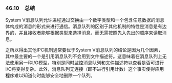 ### 46.10　总结

System V消息队列允许进程通过交换由一个数字类型和一个包含任意数据的消息体构成的消息的形式来进行通信。消息队列的区别于其他机制的特性是消息是有边界的，并且接收者能够根据类型来选择消息，而无需按照先入先出的顺序来读取消息。

之所以得出其他IPC机制通常要优于System V消息队列的结论是因为几个因素，其中最主要的一个是引用消息队列不会用到文件描述符。这意味着在消息队列上无法使用另一种I/O模型，特别是同时监控消息队列和文件描述符以查看是否可进行I/O将变得复杂。此外，消息队列无连接（即不进行引用计数）这个事实使得应用程序难以知道何时能够安全地删除一个队列。

